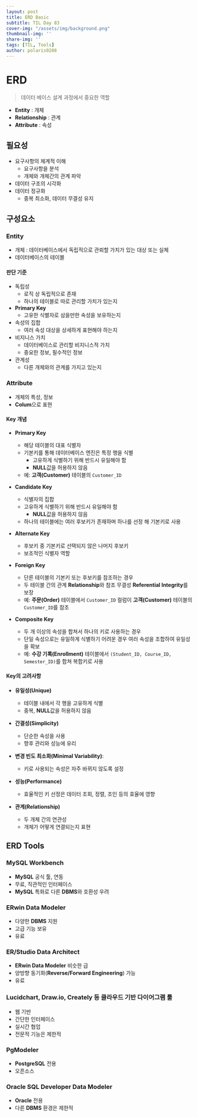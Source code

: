 ```yaml
---
layout: post
title: ERD Basic
subtitle: TIL Day 83
cover-img: "/assets/img/background.png"
thumbnail-img: ''
share-img: ''
tags: [TIL, Tools]
author: polaris0208
---
```


# ERD
> 데이터 베이스 설계 과정에서 중요한 역할

- **Entity** : 개체
- **Relationship** : 관계
- **Attribute** : 속성

## 필요성
- 요구사항의 체계적 이해
  - 요구사항을 분석
  - 개체와 개체간의 관계 파악
- 데이터 구조의 시각화
- 데이터 정규화
  - 중복 최소화, 데이터 무결성 유지

## 구성요소

### Entity
- 개체 : 데이터베이스에서 독립적으로 관뢰할 가치가 있는 대상 또는 실체
- 데이터베이스의 테이블

#### 판단 기준
- 독립성
  - 로직 상 독립적으로 존재
  - 하나의 테이블로 따로 관리할 가치가 있는지
- **Primary Key** 
  - 고유한 식별자로 삼을만한 속성을 보유하는지
- 속성의 집합
  - 여러 속성 대상을 상세하게 표현해야 하는지
- 비지니스 가치
  - 데이터베이스로 관리할 비지니스적 가치
  - 중요한 정보, 필수적인 정보
- 관계성
  - 다른 개체와의 관계를 가지고 있는지

### Attribute
- 개체의 특성, 정보
- **Colum**으로 표현

#### Key 개념
- **Primary Key**
    - 해당 테이블의 대표 식별자
    - 기본키를 통해 데이터베이스 엔진은 특정 행을 식별
      - 고유하게 식별하기 위해 반드시 유일해야 함
      - **NULL**값을 허용하지 않음
    - 예: **고객(Customer)** 테이블의 `Customer_ID`

- **Candidate Key**
    - 식별자의 집합
    - 고유하게 식별하기 위해 반드시 유일해야 함
      - **NULL**값을 허용하지 않음
    - 하나의 테이블에는 여러 후보키가 존재하며 하나를 선정 해 기본키로 사용

- **Alternate Key**
    - 후보키 중 기본키로 선택되지 않은 나머지 후보키
    - 보조적인 식별자 역할

- **Foreign Key**
    - 단른 테이블의 기본키 또는 후보키를 참조하는 경우
    - 두 테이블 간의 관계 **Relationship**와 참조 무결성 **Referential Integrity**를 보장
    - 예: **주문(Order)** 테이블에서 `Customer_ID` 컬럼이 **고객(Customer)** 테이블의 `Customer_ID`를 참조

- **Composite Key**
    - 두 개 이상의 속성을 합쳐서 하나의 키로 사용하는 경우
    - 단일 속성으로는 유일하게 식별하기 어려운 경우 여러 속성을 조합하여 유일성을 확보
    - 예: **수강 기록(Enrollment)** 테이블에서 `(Student_ID, Course_ID, Semester_ID)`를 합쳐 복합키로 사용

#### Key의 고려사항
- **유일성(Unique)**
  - 테이블 내에서 각 행을 고유하게 식별
  - 중복, **NULL**값을 허용하지 않음
    
- **간결성(Simplicity)**
  - 단순한 속성을 사용
  - 향후 관리와 성능에 유리
    
- **변경 빈도 최소화(Minimal Variability)**:
  - 키로 사용되는 속성은 자주 바뀌지 않도록 설정
    
- **성능(Performance)**
  - 효율적인 키 선정은 데이터 조회, 정렬, 조인 등의 효율에 영향

- **관계(Relationship)**
  - 두 개체 간의 연관성
  - 개체가 어떻게 연결되는지 표현

## ERD Tools

### MySQL Workbench
- **MySQL** 공식 툴, 연동
- 무료, 직관적인 인터페이스
- **MySQL** 특화로 다른 **DBMS**와 호환성 우려

### ERwin Data Modeler
- 다양한 **DBMS** 지원
- 고급 기능 보유
- 유료

### ER/Studio Data Architect
- **ERwin Data Modeler** 비슷한 급
- 양방향 동기화(**Reverse/Forward Engineering**) 가능
- 유료

### Lucidchart, Draw.io, Creately 등 클라우드 기반 다이어그램 툴
- 웹 기반
- 간단한 인터페이스
- 실시간 협업
- 전문적 기능은 제한적

### PgModeler 
- **PostgreSQL** 전용
- 오픈소스

### Oracle SQL Developer Data Modeler
- **Oracle** 전용
- 다른 **DBMS** 환경은 제한적